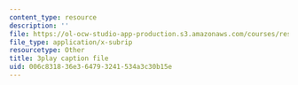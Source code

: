 ```yaml
---
content_type: resource
description: ''
file: https://ol-ocw-studio-app-production.s3.amazonaws.com/courses/res-6-006-video-demonstrations-in-lasers-and-optics-spring-2008/006c831836e364793241534a3c30b15e_IZGnYe7BUms.srt
file_type: application/x-subrip
resourcetype: Other
title: 3play caption file
uid: 006c8318-36e3-6479-3241-534a3c30b15e
---
```

